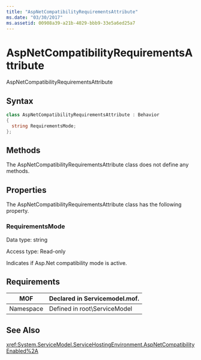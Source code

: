 ```yaml
---
title: "AspNetCompatibilityRequirementsAttribute"
ms.date: "03/30/2017"
ms.assetid: 00908a39-a21b-4029-bbb9-33e5a6ed25a7
---
```

# AspNetCompatibilityRequirementsAttribute
AspNetCompatibilityRequirementsAttribute  
  
## Syntax  
  
```csharp
class AspNetCompatibilityRequirementsAttribute : Behavior  
{  
  string RequirementsMode;  
};  
```  
  
## Methods  
 The AspNetCompatibilityRequirementsAttribute class does not define any methods.  
  
## Properties  
 The AspNetCompatibilityRequirementsAttribute class has the following property.  
  
### RequirementsMode  
 Data type: string  
  
 Access type: Read-only  
  
 Indicates if Asp.Net compatibility mode is active.  
  
## Requirements  
  
|MOF|Declared in Servicemodel.mof.|  
|---------|-----------------------------------|  
|Namespace|Defined in root\ServiceModel|  
  
## See Also  
 <xref:System.ServiceModel.ServiceHostingEnvironment.AspNetCompatibilityEnabled%2A>
